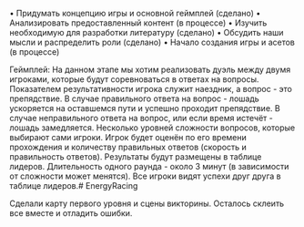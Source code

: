 •	Придумать концепцию игры и основной геймплей (сделано)
•	Анализировать предоставленный контент (в процессе)
•	Изучить необходимую для разработки литературу (сделано)
•	Обсудить наши мысли и распределить роли (сделано)
•	Начало создания игры и асетов (в процессе)

Геймплей:
На данном этапе мы хотим реализовать дуэль между двумя игроками, которые будут соревноваться в ответах на вопросы.
Показателем результативности игрока служит наездник, а вопрос - это препядствие. 
В случае правильного ответа на вопрос - лошадь ускоряется на оставшемся пути и успешно проходит препядствие.
В случае неправильного ответа на вопрос, или если время истечёт - лошадь замедляется.
Несколько уровней сложности вопросов, которые выбирают сами игроки.
Игрок будет оценён по его времени прохождения и количеству правильных ответов (скорость и правильность ответов).
Результаты будут размещены в таблице лидеров.
Длительность одного раунда - около 3 минут (в зависимости от сложности может менятся).
Все игроки видят успехи друг друга в таблице лидеров.# EnergyRacing

Сделали карту первого уровня и сцены викторины. Осталось склеить все вместе и отладить ошибки.
